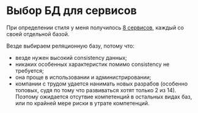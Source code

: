 # Выбор БД для сервисов

При определении стиля у меня получилось [8 сервисов](1.architecture-style.md#набор-сервисов), каждый со своей отдельной базой.

Везде выбираем реляционную базу, потому что:
- везде нужен высокий consistency данных;
- никаких особенных характеристик помимо consistency не требуется;
- она проще в использовании и администрировании;
- компании с трудом удается нанимать новых разрабов (особенно топовых, судя по тому что развиваться хотят только 2 из 14).
Поэтому ожидается отсутвие компетенций в остальных видах баз,
или по крайней мере риски в утрате компетенций.
